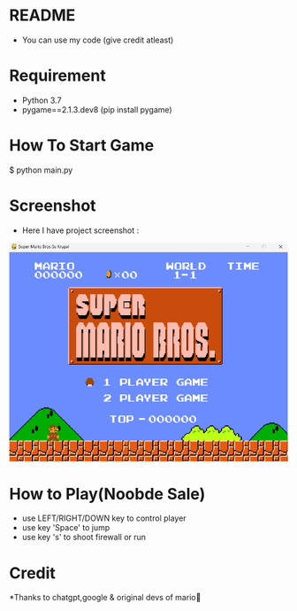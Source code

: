 # README
* You can use my code (give credit atleast)

# Requirement
* Python 3.7
* pygame==2.1.3.dev8
(pip install pygame)

# How To Start Game
$ python main.py

# Screenshot
* Here I have project screenshot :

![screenshot](ss.png)

# How to Play(Noobde Sale)

* use LEFT/RIGHT/DOWN key to control player
* use key 'Space' to jump
* use key 's' to shoot firewall or run

# Credit 

*Thanks to chatgpt,google & original devs of mario🤣
